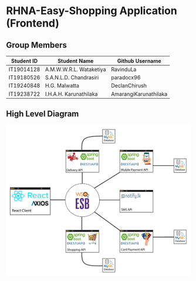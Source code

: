 # RHNA-Easy-Shopping Application (Frontend)

## Group Members  

| Student ID | Student Name            | Github Username       |
|------------|-------------------------|-----------------------|
| IT19014128 | A.M.W.W.R.L. Wataketiya | RavinduLa             |
| IT19180526 | S.A.N.L.D. Chandrasiri  | paradocx96            |
| IT19240848 | H.G. Malwatta           | DeclanChirush         |
| IT19238722 | I.H.A.H. Karunathilaka  | AmarangiKarunathilaka |  

## High Level Diagram

<img src="https://github.com/paradocx96/Shopping-Application-SpringBoot/blob/main/Diagram.jpg">
